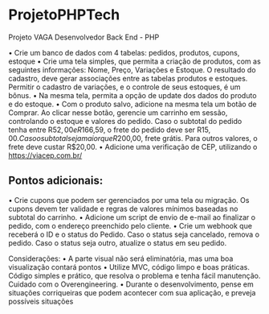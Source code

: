 # ProjetoPHPTech


Projeto VAGA Desenvolvedor Back End - PHP 

•⁠  ⁠Crie um banco de dados com 4 tabelas: pedidos, produtos, cupons, estoque
•⁠  ⁠Crie uma tela simples, que permita a criação de produtos, com as seguintes informações: Nome, Preço, Variações e Estoque. O resultado do cadastro, deve gerar associações entre as tabelas produtos e estoques. Permitir o cadastro de variações, e o controle de seus estoques, é um bônus.
•⁠  ⁠Na mesma tela, permita a opção de update dos dados do produto e do estoque.
•⁠  ⁠Com o produto salvo, adicione na mesma tela um botão de Comprar. Ao clicar nesse botão, gerencie um carrinho em sessão, controlando o estoque e valores do pedido. Caso o subtotal do pedido tenha entre R$52,00 e R$166,59, o frete do pedido deve ser R$15,00. Caso o subtotal seja maior que R$200,00, frete grátis. Para outros valores, o frete deve custar R$20,00.
•⁠  ⁠Adicione uma verificação de CEP, utilizando o https://viacep.com.br/
## Pontos adicionais:

•⁠  ⁠Crie cupons que podem ser gerenciados por uma tela ou migração. Os cupons devem ter validade e regras de valores mínimos baseadas no subtotal do carrinho.
•⁠  ⁠Adicione um script de envio de e-mail ao finalizar o pedido, com o endereço preenchido pelo cliente.
•⁠  ⁠Crie um webhook que receberá o ID e o status do Pedido. Caso o status seja cancelado, remova o pedido. Caso o status seja outro, atualize o status em seu pedido.

Considerações:
•⁠  ⁠A parte visual não será eliminatória, mas uma boa visualização contará pontos
•⁠  ⁠Utilize MVC, código limpo e boas práticas. Código simples e prático, que resolva o problema e tenha fácil manutenção. Cuidado com o Overengineering.
•⁠  ⁠Durante o desenvolvimento, pense em situações corriqueiras que podem acontecer com sua aplicação, e preveja possíveis situações
